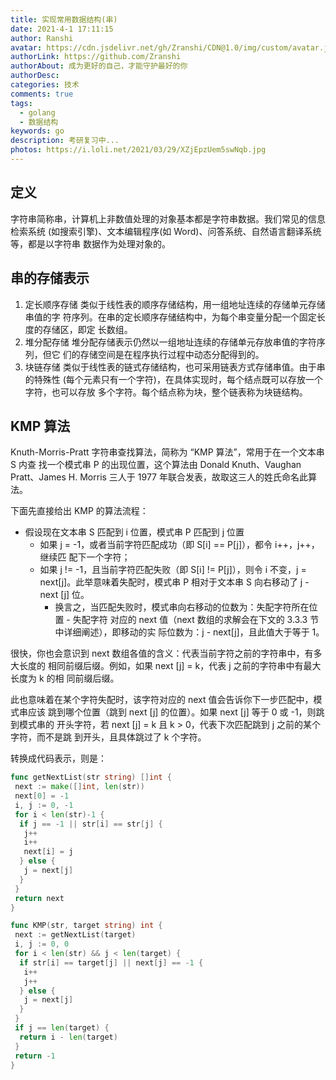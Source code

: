 ```yaml
---
title: 实现常用数据结构(串)
date: 2021-4-1 17:11:15
author: Ranshi
avatar: https://cdn.jsdelivr.net/gh/Zranshi/CDN@1.0/img/custom/avatar.jpg
authorLink: https://github.com/Zranshi
authorAbout: 成为更好的自己，才能守护最好的你
authorDesc:
categories: 技术
comments: true
tags:
  - golang
  - 数据结构
keywords: go
description: 考研复习中...
photos: https://i.loli.net/2021/03/29/XZjEpzUem5swNqb.jpg
---
```


## 定义

字符串简称串，计算机上非数值处理的对象基本都是字符串数据。我们常见的信息检索系统
(如搜索引擎)、文本编辑程序(如 Word)、问答系统、自然语言翻译系统等，都是以字符串
数据作为处理对象的。

## 串的存储表示

1. 定长顺序存储 类似于线性表的顺序存储结构，用一组地址连续的存储单元存储串值的字
   符序列。在串的定长顺序存储结构中，为每个串变量分配一个固定长度的存储区，即定
   长数组。
2. 堆分配存储 堆分配存储表示仍然以一组地址连续的存储单元存放串值的字符序列，但它
   们的存储空间是在程序执行过程中动态分配得到的。
3. 块链存储 类似于线性表的链式存储结构，也可采用链表方式存储串值。由于串的特殊性
   (每个元素只有一个字符)，在具体实现时，每个结点既可以存放一个字符，也可以存放
   多个字符。每个结点称为块，整个链表称为块链结构。

## KMP 算法

Knuth-Morris-Pratt 字符串查找算法，简称为 “KMP 算法”，常用于在一个文本串 S 内查
找一个模式串 P 的出现位置，这个算法由 Donald Knuth、Vaughan Pratt、James H.
Morris 三人于 1977 年联合发表，故取这三人的姓氏命名此算法。

下面先直接给出 KMP 的算法流程：

- 假设现在文本串 S 匹配到 i 位置，模式串 P 匹配到 j 位置
  - 如果 j = -1，或者当前字符匹配成功（即 S[i] == P[j]），都令 i++，j++，继续匹
    配下一个字符；
  - 如果 j != -1，且当前字符匹配失败（即 S[i] != P[j]），则令 i 不变，j =
    next[j]。此举意味着失配时，模式串 P 相对于文本串 S 向右移动了 j - next [j]
    位。
    - 换言之，当匹配失败时，模式串向右移动的位数为：失配字符所在位置 - 失配字符
      对应的 next 值（next 数组的求解会在下文的 3.3.3 节中详细阐述），即移动的实
      际位数为：j - next[j]，且此值大于等于 1。

很快，你也会意识到 next 数组各值的含义：代表当前字符之前的字符串中，有多大长度的
相同前缀后缀。例如，如果 next [j] = k，代表 j 之前的字符串中有最大长度为 k 的相
同前缀后缀。

此也意味着在某个字符失配时，该字符对应的 next 值会告诉你下一步匹配中，模式串应该
跳到哪个位置（跳到 next [j] 的位置）。如果 next [j] 等于 0 或 -1，则跳到模式串的
开头字符，若 next [j] = k 且 k > 0，代表下次匹配跳到 j 之前的某个字符，而不是跳
到开头，且具体跳过了 k 个字符。

转换成代码表示，则是：

```Go
func getNextList(str string) []int {
 next := make([]int, len(str))
 next[0] = -1
 i, j := 0, -1
 for i < len(str)-1 {
  if j == -1 || str[i] == str[j] {
   j++
   i++
   next[i] = j
  } else {
   j = next[j]
  }
 }
 return next
}

func KMP(str, target string) int {
 next := getNextList(target)
 i, j := 0, 0
 for i < len(str) && j < len(target) {
  if str[i] == target[j] || next[j] == -1 {
   i++
   j++
  } else {
   j = next[j]
  }
 }
 if j == len(target) {
  return i - len(target)
 }
 return -1
}
```
